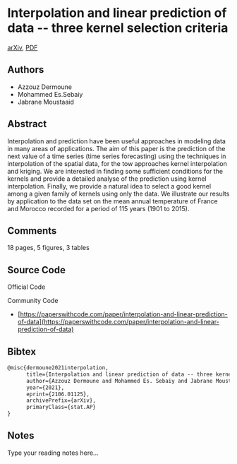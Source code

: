 
# Interpolation and linear prediction of data -- three kernel selection criteria

[arXiv](https://arxiv.org/abs/2106.01125), [PDF](https://arxiv.org/pdf/2106.01125.pdf)

## Authors

- Azzouz Dermoune
- Mohammed Es.Sebaiy
- Jabrane Moustaaid

## Abstract

Interpolation and prediction have been useful approaches in modeling data in many areas of applications. The aim of this paper is the prediction of the next value of a time series (time series forecasting) using the techniques in interpolation of the spatial data, for the tow approaches kernel interpolation and kriging. We are interested in finding some sufficient conditions for the kernels and provide a detailed analyse of the prediction using kernel interpolation. Finally, we provide a natural idea to select a good kernel among a given family of kernels using only the data. We illustrate our results by application to the data set on the mean annual temperature of France and Morocco recorded for a period of 115 years (1901 to 2015).

## Comments

18 pages, 5 figures, 3 tables

## Source Code

Official Code



Community Code

- [https://paperswithcode.com/paper/interpolation-and-linear-prediction-of-data](https://paperswithcode.com/paper/interpolation-and-linear-prediction-of-data)

## Bibtex

```tex
@misc{dermoune2021interpolation,
      title={Interpolation and linear prediction of data -- three kernel selection criteria}, 
      author={Azzouz Dermoune and Mohammed Es. Sebaiy and Jabrane Moustaaid},
      year={2021},
      eprint={2106.01125},
      archivePrefix={arXiv},
      primaryClass={stat.AP}
}
```

## Notes

Type your reading notes here...

